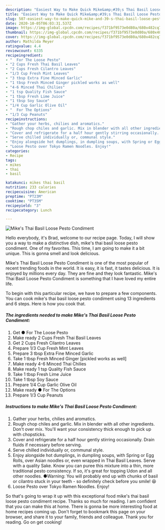 ```yaml
---
description: "Easiest Way to Make Quick Mike&amp;#39;s Thai Basil Loose Pesto Condiment"
title: "Easiest Way to Make Quick Mike&amp;#39;s Thai Basil Loose Pesto Condiment"
slug: 507-easiest-way-to-make-quick-mike-and-39-s-thai-basil-loose-pesto-condiment
date: 2020-10-05T06:03:31.537Z
image: https://img-global.cpcdn.com/recipes/f371bf9573e0d80a/680x482cq70/mikes-thai-basil-loose-pesto-condiment-recipe-main-photo.jpg
thumbnail: https://img-global.cpcdn.com/recipes/f371bf9573e0d80a/680x482cq70/mikes-thai-basil-loose-pesto-condiment-recipe-main-photo.jpg
cover: https://img-global.cpcdn.com/recipes/f371bf9573e0d80a/680x482cq70/mikes-thai-basil-loose-pesto-condiment-recipe-main-photo.jpg
author: Mathilda Meyer
ratingvalue: 4.4
reviewcount: 6335
recipeingredient:
- "  For The Loose Pesto"
- "2 Cups Fresh Thai Basil Leaves"
- "2 Cups Fresh Cilantro Leaves"
- "1/3 Cup Fresh Mint Leaves"
- "3 tbsp Extra Fine Minced Garlic"
- "1 tbsp Fresh Minced Ginger pickled works as well"
- "4-6 Minced Thai Chilies"
- "1 tsp Quality Fish Sauce"
- "1 tbsp Fresh Lime Juice"
- "1 tbsp Soy Sauce"
- "1/4 Cup Garlic Olive Oil"
- "  For The Options"
- "1/3 Cup Peanuts"
recipeinstructions:
- "Gather your herbs, chilies and aromatics."
- "Rough chop chiles and garlic. Mix in blender with all other ingredients. Don&#39;t over mix. You&#39;ll want your consistency thick enough to pick up with chopsticks."
- "Cover and refrigerate for a half hour gently stirring occasionally. Drain fluids if necessary before serving."
- "Serve chilled individually or, communal style."
- "Enjoy alongside hot dumplings, in dumpling soups, with Spring or Egg Rolls, over Asian noodles or, even wrapped in Thai Basil Leaves. Serve with a quality Sake. Know you can puree this mixture into a thin, more traditional pesto consistency. If so, it&#39;s great for topping Udon and all other noodles. ●Warning: You will probably end up with chunks of basil or cilantro stuck in your teeth - so definitely check before you smile! 😆"
- "Loose Pesto over Tokyo Ramen Noodles. Enjoy!"
categories:
- Recipe
tags:
- mikes
- thai
- basil

katakunci: mikes thai basil 
nutrition: 233 calories
recipecuisine: American
preptime: "PT23M"
cooktime: "PT35M"
recipeyield: "3"
recipecategory: Lunch

---
```



![Mike&#39;s Thai Basil Loose Pesto Condiment](https://img-global.cpcdn.com/recipes/f371bf9573e0d80a/680x482cq70/mikes-thai-basil-loose-pesto-condiment-recipe-main-photo.jpg)

Hello everybody, it's Brad, welcome to our recipe page. Today, I will show you a way to make a distinctive dish, mike&#39;s thai basil loose pesto condiment. One of my favorites. This time, I am going to make it a bit unique. This is gonna smell and look delicious.



Mike&#39;s Thai Basil Loose Pesto Condiment is one of the most popular of recent trending foods in the world. It is easy, it is fast, it tastes delicious. It is enjoyed by millions every day. They are fine and they look fantastic. Mike&#39;s Thai Basil Loose Pesto Condiment is something that I have loved my entire life.


To begin with this particular recipe, we have to prepare a few components. You can cook mike&#39;s thai basil loose pesto condiment using 13 ingredients and 6 steps. Here is how you cook that.

<!--inarticleads1-->

##### The ingredients needed to make Mike&#39;s Thai Basil Loose Pesto Condiment:

1. Get  ● For The Loose Pesto
1. Make ready 2 Cups Fresh Thai Basil Leaves
1. Get 2 Cups Fresh Cilantro Leaves
1. Prepare 1/3 Cup Fresh Mint Leaves
1. Prepare 3 tbsp Extra Fine Minced Garlic
1. Take 1 tbsp Fresh Minced Ginger [pickled works as well]
1. Make ready 4-6 Minced Thai Chilies
1. Make ready 1 tsp Quality Fish Sauce
1. Take 1 tbsp Fresh Lime Juice
1. Take 1 tbsp Soy Sauce
1. Prepare 1/4 Cup Garlic Olive Oil
1. Make ready  ● For The Options
1. Prepare 1/3 Cup Peanuts




<!--inarticleads2-->

##### Instructions to make Mike&#39;s Thai Basil Loose Pesto Condiment:

1. Gather your herbs, chilies and aromatics.
1. Rough chop chiles and garlic. Mix in blender with all other ingredients. Don&#39;t over mix. You&#39;ll want your consistency thick enough to pick up with chopsticks.
1. Cover and refrigerate for a half hour gently stirring occasionally. Drain fluids if necessary before serving.
1. Serve chilled individually or, communal style.
1. Enjoy alongside hot dumplings, in dumpling soups, with Spring or Egg Rolls, over Asian noodles or, even wrapped in Thai Basil Leaves. Serve with a quality Sake. Know you can puree this mixture into a thin, more traditional pesto consistency. If so, it&#39;s great for topping Udon and all other noodles. ●Warning: You will probably end up with chunks of basil or cilantro stuck in your teeth - so definitely check before you smile! 😆
1. Loose Pesto over Tokyo Ramen Noodles. Enjoy!




So that's going to wrap it up with this exceptional food mike&#39;s thai basil loose pesto condiment recipe. Thanks so much for reading. I am confident that you can make this at home. There is gonna be more interesting food at home recipes coming up. Don't forget to bookmark this page on your browser, and share it to your family, friends and colleague. Thank you for reading. Go on get cooking!
